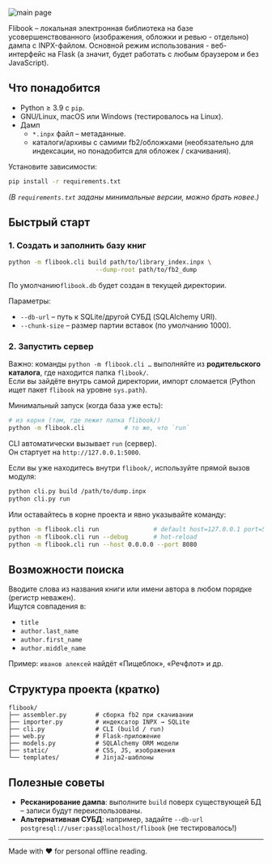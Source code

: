![main page](https://raw.githubusercontent.com/cladium/flibook/21e3b05a1dbd81fac757f6a7975f9ab17f81cbf1/main.png)

Flibook – локальная электронная библиотека на базе усовершенствованного (изображения, обложки и ревью - отдельно) дампа с INPX-файлом.
Основной режим использования - веб-интерфейс на Flask (а значит, будет работать с любым браузером и без JavaScript).

## Что понадобится

* Python ≥ 3.9 с `pip`.
* GNU/Linux, macOS или Windows (тестировалось на Linux).
* Дамп
  * `*.inpx` файл – метаданные.
  * каталоги/архивы с самими fb2/обложками (необязательно для индексации, но понадобится для обложек / скачивания).

Установите зависимости:

```bash
pip install -r requirements.txt
```

*(В `requirements.txt` заданы минимальные версии, можно брать новее.)*

## Быстрый старт

### 1. Создать и заполнить базу книг

```bash
python -m flibook.cli build path/to/library_index.inpx \
                        --dump-root path/to/fb2_dump
```

По умолчанию`flibook.db` будет создан в текущей директории.

Параметры:

* `--db-url` – путь к SQLite/другой СУБД (SQLAlchemy URI).
* `--chunk-size` – размер партии вставок (по умолчанию 1000).

### 2. Запустить сервер

Важно: команды `python -m flibook.cli …` выполняйте из **родительского каталога**, где находится папка `flibook/`.  
Если вы зайдёте внутрь самой директории, импорт сломается (Python ищет пакет `flibook` на уровне `sys.path`).

Минимальный запуск (когда база уже есть):

```bash
# из корня (там, где лежит папка flibook/)
python -m flibook.cli           # то же, что `run`
```

CLI автоматически вызывает `run` (cервер).  
Он стартует на `http://127.0.0.1:5000`.

Если вы уже находитесь внутри `flibook/`, используйте прямой вызов модуля:

```bash
python cli.py build /path/to/dump.inpx
python cli.py run
```

Или оставайтесь в корне проекта и явно указывайте команду:

```bash
python -m flibook.cli run               # default host=127.0.0.1 port=5000
python -m flibook.cli run --debug       # hot-reload
python -m flibook.cli run --host 0.0.0.0 --port 8080
```

## Возможности поиска

Вводите слова из названия книги или имени автора в любом порядке (регистр неважен).  
Ищутся совпадения в:

* `title`
* `author.last_name`
* `author.first_name`
* `author.middle_name`

Пример: `иванов алексей` найдёт «Пищеблок», «Речфлот» и др.

## Структура проекта (кратко)

```
flibook/
├── assembler.py        # сборка fb2 при скачивании
├── importer.py         # индексатор INPX → SQLite
├── cli.py              # CLI (build / run)
├── web.py              # Flask-приложение
├── models.py           # SQLAlchemy ORM модели
├── static/             # CSS, JS, изображения
└── templates/          # Jinja2-шаблоны
```

## Полезные советы

* **Ресканирование дампа**: выполните `build` поверх существующей БД – записи будут переиспользованы.
* **Альтернативная СУБД**: например, задайте `--db-url postgresql://user:pass@localhost/flibook` (не тестировалось!)

---

Made with ❤︎ for personal offline reading.
